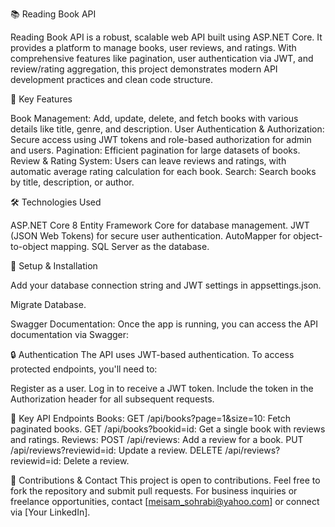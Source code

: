 📚 Reading Book API

Reading Book API is a robust, scalable web API built using ASP.NET Core. It provides a platform to manage books, user reviews, and ratings. With comprehensive features like pagination, user authentication via JWT, and review/rating aggregation, this project demonstrates modern API development practices and clean code structure.

🚀 Key Features

Book Management: Add, update, delete, and fetch books with various details like title, genre, and description.
User Authentication & Authorization: Secure access using JWT tokens and role-based authorization for admin and users.
Pagination: Efficient pagination for large datasets of books.
Review & Rating System: Users can leave reviews and ratings, with automatic average rating calculation for each book.
Search: Search books by title, description, or author.

🛠️ Technologies Used

ASP.NET Core 8
Entity Framework Core for database management.
JWT (JSON Web Tokens) for secure user authentication.
AutoMapper for object-to-object mapping.
SQL Server as the database.

📑 Setup & Installation

Add your database connection string and JWT settings in appsettings.json.

Migrate Database.

Swagger Documentation: Once the app is running, you can access the API documentation via Swagger:


🔒 Authentication
The API uses JWT-based authentication. To access protected endpoints, you'll need to:

Register as a user.
Log in to receive a JWT token.
Include the token in the Authorization header for all subsequent requests.


🌟 Key API Endpoints
Books:
GET /api/books?page=1&size=10: Fetch paginated books.
GET /api/books?bookid=id: Get a single book with reviews and ratings.
Reviews:
POST /api/reviews: Add a review for a book.
PUT /api/reviews?reviewid=id: Update a review.
DELETE /api/reviews?reviewid=id: Delete a review.

🤝 Contributions & Contact
This project is open to contributions. Feel free to fork the repository and submit pull requests.
For business inquiries or freelance opportunities, contact [meisam_sohrabi@yahoo.com] or connect via [Your LinkedIn].

